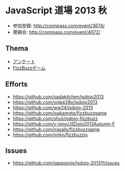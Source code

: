 # JavaScript 道場 2013 秋

* 参加登録: http://connpass.com/event/3674/
* 懇親会: http://connpass.com/event/4072/

## Thema

* [アンケート](https://github.com/sapporojs/jsdojo-201311/wiki/thema1)
* [FizzBuzzゲーム](https://github.com/sapporojs/jsdojo-201311/wiki/thema2)

## Efforts

* https://github.com/sadakitchen/jsdojo2013
* https://github.com/volpe28v/jsdojo2013
* https://github.com/ww24/jsdojo-2013
* https://github.com/jsakamoto/fizzbuzzgame
* https://github.com/shuji/jsdojo-fizzbuzz
* https://github.com/y-jono/JSDojo2013Autumn-F
* https://github.com/irasally/fizzbuzzgame
* https://github.com/mrkn/fizzbuzzjs

## Issues

* https://github.com/sapporojs/jsdojo-201311/issues
